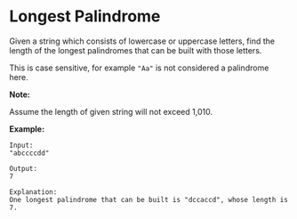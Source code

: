 # Longest Palindrome

Given a string which consists of lowercase or uppercase letters, find the length of the longest palindromes that can be built with those letters.

This is case sensitive, for example `"Aa"` is not considered a palindrome here.

__Note:__

Assume the length of given string will not exceed 1,010.

__Example:__

```
Input:
"abccccdd"

Output:
7

Explanation:
One longest palindrome that can be built is "dccaccd", whose length is 7.
```
